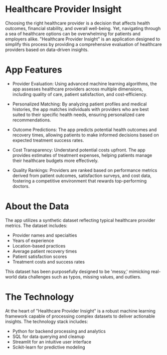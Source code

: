 ﻿# Healthcare Provider Insight
Choosing the right healthcare provider is a decision that affects health outcomes, financial stability, and overall well-being. Yet, navigating through a sea of healthcare options can be overwhelming for patients and employers alike. "Healthcare Provider Insight" is an application designed to simplify this process by providing a comprehensive evaluation of healthcare providers based on data-driven insights.

# App Features
* Provider Evaluation: Using advanced machine learning algorithms, the app assesses healthcare providers across multiple dimensions, including quality of care, patient satisfaction, and cost-efficiency.

* Personalized Matching: By analyzing patient profiles and medical histories, the app matches individuals with providers who are best suited to their specific health needs, ensuring personalized care recommendations.

* Outcome Predictions: The app predicts potential health outcomes and recovery times, allowing patients to make informed decisions based on expected treatment success rates.

* Cost Transparency: Understand potential costs upfront. The app provides estimates of treatment expenses, helping patients manage their healthcare budgets more effectively.

* Quality Rankings: Providers are ranked based on performance metrics derived from patient outcomes, satisfaction surveys, and cost data, fostering a competitive environment that rewards top-performing doctors.


# About the Data

The app utilizes a synthetic dataset reflecting typical healthcare provider metrics. The dataset includes:

* Provider names and specialties
* Years of experience
* Location-based practices
* Average patient recovery times
* Patient satisfaction scores
* Treatment costs and success rates
  
This dataset has been purposefully designed to be 'messy,' mimicking real-world data challenges such as typos, missing values, and outliers. 

# The Technology

At the heart of "Healthcare Provider Insight" is a robust machine learning framework capable of processing complex datasets to deliver actionable insights. The technology stack includes:

* Python for backend processing and analytics
* SQL for data querying and cleanup
* Streamlit for an intuitive user interface
* Scikit-learn for predictive modeling

  
